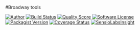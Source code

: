 #Broadway tools

[![Author](https://img.shields.io/badge/author-@RemiSan-blue.svg?style=flat-square)](https://twitter.com/RemiSan)
[![Build Status](https://img.shields.io/travis/remi-san/broadway-tools/master.svg?style=flat-square)](https://travis-ci.org/remi-san/broadway-tools)
[![Quality Score](https://img.shields.io/scrutinizer/g/remi-san/broadway-tools.svg?style=flat-square)](https://scrutinizer-ci.com/g/remi-san/broadway-tools)
[![Software License](https://img.shields.io/badge/license-MIT-brightgreen.svg?style=flat-square)](LICENSE.md)
[![Packagist Version](https://img.shields.io/packagist/v/remi-san/broadway-tools.svg?style=flat-square)](https://packagist.org/packages/remi-san/broadway-tools)
[![Coverage Status](https://img.shields.io/scrutinizer/coverage/g/remi-san/broadway-tools.svg?style=flat-square)](https://scrutinizer-ci.com/g/remi-san/broadway-tools/code-structure)
[![SensioLabsInsight](https://insight.sensiolabs.com/projects/59f87de4-6bb9-4427-8aac-014a2a6a8b11/small.png)](https://insight.sensiolabs.com/projects/59f87de4-6bb9-4427-8aac-014a2a6a8b11)

